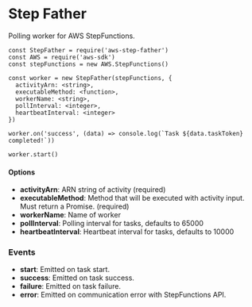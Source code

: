 # Step Father
Polling worker for AWS StepFunctions. 

```
const StepFather = require('aws-step-father')
const AWS = require('aws-sdk')
const stepFunctions = new AWS.StepFunctions()

const worker = new StepFather(stepFunctions, {
  activityArn: <string>,
  executableMethod: <function>,
  workerName: <string>,
  pollInterval: <integer>,
  heartbeatInterval: <integer>
})

worker.on('success', (data) => console.log(`Task ${data.taskToken} completed!`))

worker.start()
```

#### Options

- **activityArn**: ARN string of activity (required)
- **executableMethod**: Method that will be executed with activity input. Must return a Promise. (required)
- **workerName**: Name of worker
- **pollInterval**: Polling interval for tasks, defaults to 65000
- **heartbeatInterval**: Heartbeat interval for tasks, defaults to 10000


### Events

- **start**: Emitted on task start.
- **success**: Emitted on task success.
- **failure**: Emitted on task failure.
- **error**: Emitted on communication error with StepFunctions API.
